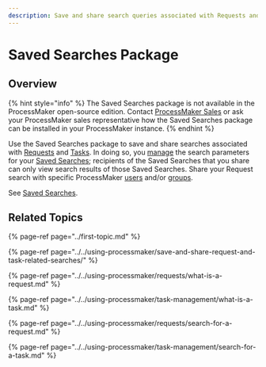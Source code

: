 ```yaml
---
description: Save and share search queries associated with Requests and Tasks.
---
```


# Saved Searches Package

## Overview

{% hint style="info" %}
The Saved Searches package is not available in the ProcessMaker open-source edition. Contact [ProcessMaker Sales](mailto:sales@processmaker.com) or ask your ProcessMaker sales representative how the Saved Searches package can be installed in your ProcessMaker instance.
{% endhint %}

Use the Saved Searches package to save and share searches associated with [Requests](../../using-processmaker/requests/what-is-a-request.md) and [Tasks](../../using-processmaker/task-management/what-is-a-task.md). In doing so, you [manage](../../using-processmaker/save-and-share-request-and-task-related-searches/manage-your-saved-searches/) the search parameters for your [Saved Searches](../../using-processmaker/save-and-share-request-and-task-related-searches/what-is-a-saved-search.md); recipients of the Saved Searches that you share can only view search results of those Saved Searches. Share your Request search with specific ProcessMaker [users](../../processmaker-administration/add-users/what-is-a-user.md) and/or [groups](../../processmaker-administration/assign-groups-to-users/what-is-a-group.md).

See [Saved Searches](../../using-processmaker/save-and-share-request-and-task-related-searches/).

## Related Topics

{% page-ref page="../first-topic.md" %}

{% page-ref page="../../using-processmaker/save-and-share-request-and-task-related-searches/" %}

{% page-ref page="../../using-processmaker/requests/what-is-a-request.md" %}

{% page-ref page="../../using-processmaker/task-management/what-is-a-task.md" %}

{% page-ref page="../../using-processmaker/requests/search-for-a-request.md" %}

{% page-ref page="../../using-processmaker/task-management/search-for-a-task.md" %}

